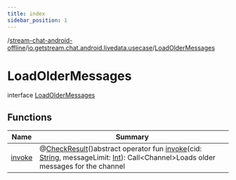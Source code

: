 ```yaml
---
title: index
sidebar_position: 1
---
```

/[stream-chat-android-offline](../../index.md)/[io.getstream.chat.android.livedata.usecase](../index.md)/[LoadOlderMessages](index.md)  
  
  
  
# LoadOlderMessages  
interface [LoadOlderMessages](index.md)  
  
## Functions  
  
|  Name |  Summary | 
|---|---|
| <a name="io.getstream.chat.android.livedata.usecase/LoadOlderMessages/invoke/#kotlin.String#kotlin.Int/PointingToDeclaration/"></a>[invoke](invoke.md)| <a name="io.getstream.chat.android.livedata.usecase/LoadOlderMessages/invoke/#kotlin.String#kotlin.Int/PointingToDeclaration/"></a>@[CheckResult](https://developer.android.com/reference/kotlin/androidx/annotation/CheckResult.html)()abstract operator fun [invoke](invoke.md)(cid: [String](https://kotlinlang.org/api/latest/jvm/stdlib/kotlin/-string/index.html), messageLimit: [Int](https://kotlinlang.org/api/latest/jvm/stdlib/kotlin/-int/index.html)): Call&lt;Channel&gt;Loads older messages for the channel|

